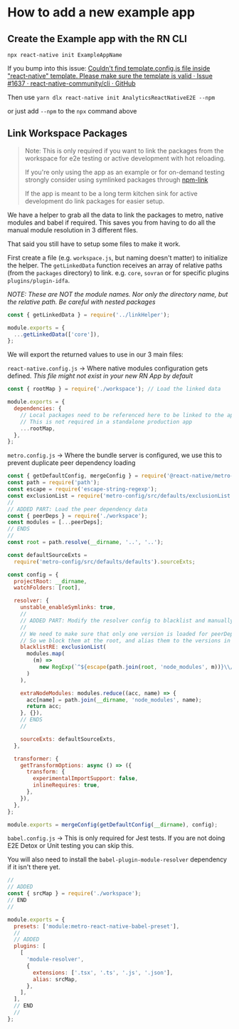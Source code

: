 # How to add a new example app

## Create the Example app with the RN CLI

`npx react-native init ExampleAppName`

If you bump into this issue: [Couldn't find template.config.js file inside "react-native" template. Please make sure the template is valid · Issue #1637 · react-native-community/cli · GitHub](https://github.com/react-native-community/cli/issues/1637)

Then use
`yarn dlx react-native init AnalyticsReactNativeE2E --npm`

or just add `--npm` to the `npx` command above

## Link Workspace Packages

> Note: This is only required if you want to link the packages from the workspace for e2e testing or active development with hot reloading.
>
> If you're only using the app as an example or for on-demand testing strongly consider using symlinked packages through [npm-link](https://docs.npmjs.com/cli/v6/commands/npm-link)
>
> If the app is meant to be a long term kitchen sink for active development do link packages for easier setup.

We have a helper to grab all the data to link the packages to metro, native modules and babel if required. This saves you from having to do all the manual module resolution in 3 different files.

That said you still have to setup some files to make it work.

First create a file (e.g. `workspace.js`, but naming doesn't matter) to initialize the helper. The `getLinkedData` function receives an array of relative paths (from the `packages` directory) to link. e.g. `core`, `sovran` or for specific plugins `plugins/plugin-idfa`.

_NOTE: These are NOT the module names. Nor only the directory name, but the relative path. Be careful with nested packages_

```js
const { getLinkedData } = require('../linkHelper');

module.exports = {
  ...getLinkedData(['core']),
};
```

We will export the returned values to use in our 3 main files:

`react-native.config.js` -> Where native modules configuration gets defined. _This file might not exist in your new RN App by default_

```js
const { rootMap } = require('./workspace'); // Load the linked data

module.exports = {
  dependencies: {
    // Local packages need to be referenced here to be linked to the app
    // This is not required in a standalone production app
    ...rootMap,
  },
};
```

`metro.config.js` -> Where the bundle server is configured, we use this to prevent duplicate peer dependency loading

```js
const { getDefaultConfig, mergeConfig } = require('@react-native/metro-config');
const path = require('path');
const escape = require('escape-string-regexp');
const exclusionList = require('metro-config/src/defaults/exclusionList');
//
// ADDED PART: Load the peer dependency data
const { peerDeps } = require('./workspace');
const modules = [...peerDeps];
// ENDS
//
const root = path.resolve(__dirname, '..', '..');

const defaultSourceExts =
  require('metro-config/src/defaults/defaults').sourceExts;

const config = {
  projectRoot: __dirname,
  watchFolders: [root],

  resolver: {
    unstable_enableSymlinks: true,
    //
    // ADDED PART: Modify the resolver config to blacklist and manually load the peer dependencies
    //
    // We need to make sure that only one version is loaded for peerDependencies
    // So we block them at the root, and alias them to the versions in example's node_modules
    blacklistRE: exclusionList(
      modules.map(
        (m) =>
          new RegExp(`^${escape(path.join(root, 'node_modules', m))}\\/.*$`)
      )
    ),

    extraNodeModules: modules.reduce((acc, name) => {
      acc[name] = path.join(__dirname, 'node_modules', name);
      return acc;
    }, {}),
    // ENDS
    //

    sourceExts: defaultSourceExts,
  },

  transformer: {
    getTransformOptions: async () => ({
      transform: {
        experimentalImportSupport: false,
        inlineRequires: true,
      },
    }),
  },
};

module.exports = mergeConfig(getDefaultConfig(__dirname), config);
```

`babel.config.js` -> This is only required for Jest tests. If you are not doing E2E Detox or Unit testing you can skip this.

You will also need to install the `babel-plugin-module-resolver` dependency if it isn't there yet.

```js
//
// ADDED
const { srcMap } = require('./workspace');
// END
//

module.exports = {
  presets: ['module:metro-react-native-babel-preset'],
  //
  // ADDED
  plugins: [
    [
      'module-resolver',
      {
        extensions: ['.tsx', '.ts', '.js', '.json'],
        alias: srcMap,
      },
    ],
  ],
  // END
  //
};
```

